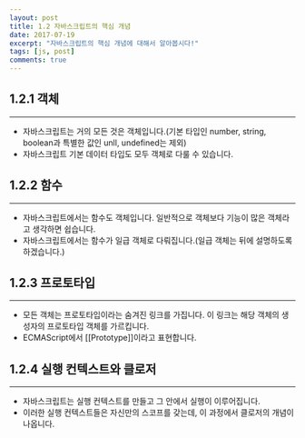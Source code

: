 ```yaml
---
layout: post
title: 1.2 자바스크립트의 핵심 개념
date: 2017-07-19
excerpt: "자바스크립트의 핵심 개념에 대해서 알아봅시다!"
tags: [js, post]
comments: true
---
```


## 1.2.1 객체
----------
- 자바스크립트는 거의 모든 것은 객체입니다.(기본 타입인 number, string, boolean과 특별한 값인 unll, undefined는 제외)
- 자바스크립트 기본 데이터 타입도 모두 객체로 다룰 수 있습니다.

## 1.2.2 함수
-----------
- 자바스크립트에서는 함수도 객체입니다. 일반적으로 객체보다 기능이 많은 객체라고 생각하면 쉽습니다.
- 자바스크립트에서는 함수가 일급 객체로 다뤄집니다.(일급 객체는 뒤에 설명하도록 하겠습니다.)

## 1.2.3 프로토타입
---------------
- 모든 객체는 프로토타입이라는 숨겨진 링크를 가집니다. 이 링크는 해당 객체의 생성자의 프로토타입 객체를 가르킵니다.
- ECMAScript에서 [[Prototype]]이라고 표현합니다.

## 1.2.4 실행 컨텍스트와 클로저
---------------------------
- 자바스크립트는 실행 컨텍스트를 만들고 그 안에서 실행이 이루어집니다.
- 이러한 실행 컨텍스트들은 자신만의 스코프를 갖는데, 이 과정에서 클로저의 개념이 나옵니다.
